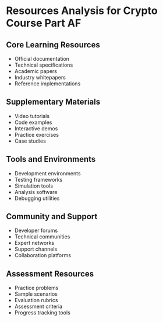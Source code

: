 # Resources Analysis for Crypto Course Part AF

## Core Learning Resources

- Official documentation
- Technical specifications
- Academic papers
- Industry whitepapers
- Reference implementations

## Supplementary Materials

- Video tutorials
- Code examples
- Interactive demos
- Practice exercises
- Case studies

## Tools and Environments

- Development environments
- Testing frameworks
- Simulation tools
- Analysis software
- Debugging utilities

## Community and Support

- Developer forums
- Technical communities
- Expert networks
- Support channels
- Collaboration platforms

## Assessment Resources

- Practice problems
- Sample scenarios
- Evaluation rubrics
- Assessment criteria
- Progress tracking tools